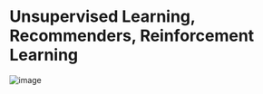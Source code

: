 # Unsupervised Learning, Recommenders, Reinforcement Learning
![image](https://github.com/user-attachments/assets/387ee869-14cd-4ef0-8d34-4680d3b01935)
